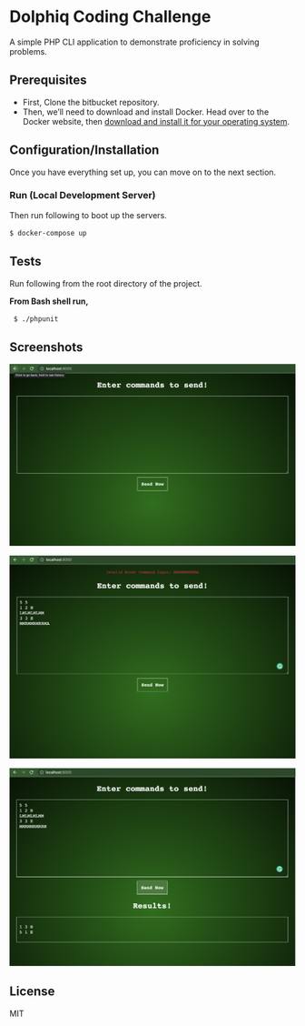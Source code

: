 # Dolphiq Coding Challenge
A simple PHP CLI application to demonstrate proficiency in solving problems.  

## Prerequisites

* First, Clone the bitbucket repository.
* Then, we’ll need to download and install Docker. Head over to the Docker website, then [download and install it for your operating system](https://docs.docker.com/get-docker/).

## Configuration/Installation

Once you have everything set up, you can move on to the next section.

### Run (Local Development Server)

Then run following to boot up the servers.
```sh
$ docker-compose up
```

## Tests

Run following from the root directory of the project.

**From Bash shell run,**
```sh
 $ ./phpunit
```

## Screenshots

![Screenshot 1](assets/screenshots/Screenshot1.png)

![Screenshot 2](assets/screenshots/Screenshot2.png)

![Screenshot 3](assets/screenshots/Screenshot3.png)
## License
MIT